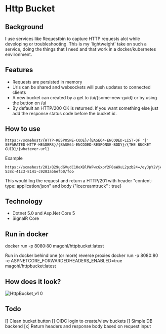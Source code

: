 # Http Bucket

## Background
I use services like Requestbin to capture HTTP requests alot while developing or troubleshooting. This is my 'lightweight' take on such a service, doing the things that I need and that work in a docker/kubernetes environment.

## Features
* Requests are persisted in memory
* Urls can be shared and websockets will push updates to connected clients
* A new bucket can created by a get to /ui/{some-new-guid} or by using the button on /ui
* By default an HTTP/200 OK is returned. If you want something else just add the response status code before the bucket id.

## How to use
```
https://somehost/{HTTP-RESPOSNE-CODE}/{BASE64-ENCODED-LIST-OF '|' SEPARATED-HTTP-HEADERS}/{BASE64-ENCODED-RESPONSE-BODY}/{THE BUCKET GUID}/{whatever-url}
```

Example
```
https://somehost/201/Q29udGVudC10eXBlPWFwcGxpY2F0aW9uL2pzb24=/eyJpY2VjcmVhbXRydWNrIiA6IHRydWV9/fe6d3ace-538c-41c3-8141-c9203ab6efb0/foo
```

This would log the request and return a HTTP/201 with header "content-type: application/json" and body {"icecreamtruck" : true}

## Technology
* Dotnet 5.0 and Asp.Net Core 5
* SignalR Core

## Run in docker
docker run -p 8080:80 magohl/httpbucket:latest

Run in docker behind one (or more) reverse proxies
docker run -p 8080:80 -e ASPNETCORE_FORWARDEDHEADERS_ENABLED=true magohl/httpbucket:latest

## How does it look?
![HttpBucket_v1 0](https://user-images.githubusercontent.com/1846780/78944514-5c5a0600-7abe-11ea-8ebe-6a7cfd73ed7f.gif)

## Todo
[] Clean bucket button
[] OIDC login to create/view buckets
[] Simple DB backend
[x] Return headers and response body based on request input